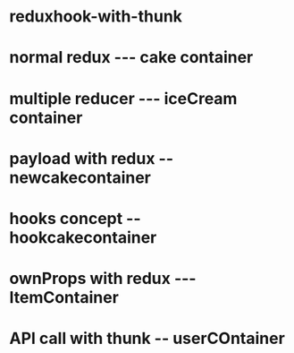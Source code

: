 # reduxhook-with-thunk
# normal redux --- cake container
# multiple reducer --- iceCream container
# payload with redux -- newcakecontainer
# hooks concept -- hookcakecontainer
# ownProps with redux --- ItemContainer
# API call with thunk -- userCOntainer
